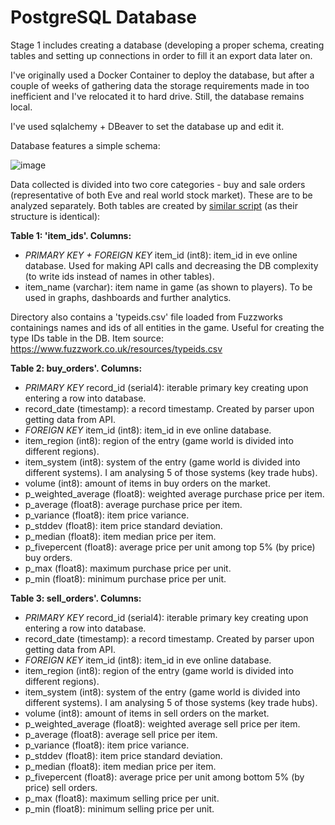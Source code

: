 # PostgreSQL Database
Stage 1 includes creating a database (developing a proper schema, creating tables and setting up connections in order to fill it an export data later on. 

I've originally used a Docker Container to deploy the database, but after a couple of weeks of gathering data the storage requirements made in too inefficient and I've relocated it to hard drive. Still, the database remains local.

I've used sqlalchemy + DBeaver to set the database up and edit it.

Database features a simple schema:

![image](https://github.com/samalyarov/eve_online_market_analysis/assets/107198574/997be694-552d-40a9-8cf1-0fbb38e6ca5e)

Data collected is divided into two core categories - buy and sale orders (representative of both Eve and real world stock market). These are to be analyzed separately. Both tables are created by [similar script](https://github.com/samalyarov/eve_online_market_analysis/blob/main/postgresql_db/table_creation.sql) (as their structure is identical):

**Table 1: 'item_ids'. Columns:**
- *PRIMARY KEY + FOREIGN KEY* item_id (int8): item_id in eve online database. Used for making API calls and decreasing the DB complexity (to write ids instead of names in other tables). 
- item_name (varchar): item name in game (as shown to players). To be used in graphs, dashboards and further analytics.

Directory also contains a 'typeids.csv' file loaded from Fuzzworks containings names and ids of all entities in the game. Useful for creating the type IDs table in the DB. Item source: https://www.fuzzwork.co.uk/resources/typeids.csv


**Table 2: buy_orders'. Columns:**
- *PRIMARY KEY* record_id (serial4): iterable primary key creating upon entering a row into database.
- record_date (timestamp): a record timestamp. Created by parser upon getting data from API.
- *FOREIGN KEY* item_id (int8): item_id in eve online database.
- item_region (int8): region of the entry (game world is divided into different regions).
- item_system (int8): system of the entry (game world is divided into different systems). I am analysing 5 of those systems (key trade hubs).
- volume (int8): amount of items in buy orders on the market.
- p_weighted_average (float8): weighted average purchase price per item.
- p_average (float8): average purchase price per item.
- p_variance (float8): item price variance.
- p_stddev (float8): item price standard deviation.
- p_median (float8): item median price per item.
- p_fivepercent (float8): average price per unit among top 5% (by price) buy orders.
- p_max (float8): maximum purchase price per unit.
- p_min (float8): minimum purchase price per unit.

**Table 3: sell_orders'. Columns:**
- *PRIMARY KEY* record_id (serial4): iterable primary key creating upon entering a row into database.
- record_date (timestamp): a record timestamp. Created by parser upon getting data from API.
- *FOREIGN KEY* item_id (int8): item_id in eve online database.
- item_region (int8): region of the entry (game world is divided into different regions).
- item_system (int8): system of the entry (game world is divided into different systems). I am analysing 5 of those systems (key trade hubs).
- volume (int8): amount of items in sell orders on the market.
- p_weighted_average (float8): weighted average sell price per item.
- p_average (float8): average sell price per item.
- p_variance (float8): item price variance.
- p_stddev (float8): item price standard deviation.
- p_median (float8): item median price per item.
- p_fivepercent (float8): average price per unit among bottom 5% (by price) sell orders.
- p_max (float8): maximum selling price per unit.
- p_min (float8): minimum selling price per unit.
